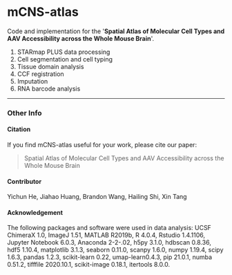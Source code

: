 # mCNS-atlas

Code and implementation for the '**Spatial Atlas of Molecular Cell Types and AAV Accessibility across the Whole Mouse Brain**'. 


1. STARmap PLUS data processing
2. Cell segmentation and cell typing
3. Tissue domain analysis
4. CCF registration
5. Imputation
6. RNA barcode analysis



***


### Other Info

#### Citation

If you find mCNS-atlas useful for your work, please cite our paper: 

> Spatial Atlas of Molecular Cell Types and AAV Accessibility across the Whole Mouse Brain


#### Contributor

Yichun He, Jiahao Huang, Brandon Wang, Hailing Shi, Xin Tang


#### Acknowledgement

The following packages and software were used in data analysis: UCSF ChimeraX 1.0, ImageJ 1.51, MATLAB R2019b, R 4.0.4, Rstudio 1.4.1106, Jupyter Notebook 6.0.3, Anaconda 2-2-.02, h5py 3.1.0, hdbscan 0.8.36, hdf5 1.10.4, matplotlib 3.1.3, seaborn 0.11.0, scanpy 1.6.0, numpy 1.19.4, scipy 1.6.3, pandas 1.2.3, scikit-learn 0.22, umap-learn0.4.3, pip 21.0.1, numba 0.51.2, tifffile 2020.10.1, scikit-image 0.18.1, itertools 8.0.0. 


